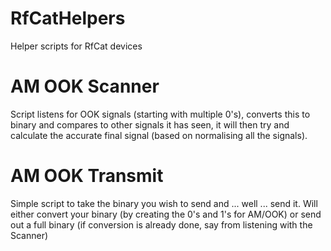 # RfCatHelpers
Helper scripts for RfCat devices

# AM OOK Scanner
Script listens for OOK signals (starting with multiple 0's), converts this to binary and compares to other signals it has seen, it will then try and calculate the accurate final signal (based on normalising all the signals).

# AM OOK Transmit
Simple script to take the binary you wish to send and ... well ... send it. Will either convert your binary (by creating the 0's and 1's for AM/OOK) or send out a full binary (if conversion is already done, say from listening with the Scanner)

